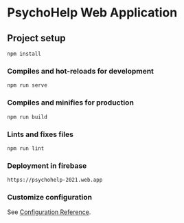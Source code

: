 # PsychoHelp Web Application

## Project setup
```
npm install
```

### Compiles and hot-reloads for development
```
npm run serve
```

### Compiles and minifies for production
```
npm run build
```

### Lints and fixes files
```
npm run lint
```

### Deployment in firebase
```
https://psychohelp-2021.web.app
```

### Customize configuration
See [Configuration Reference](https://cli.vuejs.org/config/).
